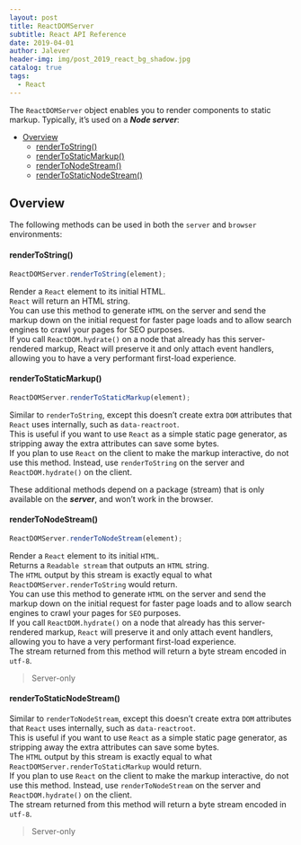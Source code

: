 ```yaml
---
layout: post
title: ReactDOMServer
subtitle: React API Reference
date: 2019-04-01
author: Jalever
header-img: img/post_2019_react_bg_shadow.jpg
catalog: true
tags:
  - React
---
```


The `ReactDOMServer` object enables you to render components to static markup. Typically, it’s used on a **_Node server_**:

- [Overview](#overview)
    - [renderToString()](#rendertostring)
    - [renderToStaticMarkup()](#rendertostaticmarkup)
    - [renderToNodeStream()](#rendertonodestream)
    - [renderToStaticNodeStream()](#rendertostaticnodestream)

## Overview

The following methods can be used in both the `server` and `browser` environments:

#### renderToString()

```javascript
ReactDOMServer.renderToString(element);
```

Render a `React` element to its initial HTML.<br>
`React` will return an HTML string.<br>
You can use this method to generate `HTML` on the server and send the markup down on the initial request for faster page loads and to allow search engines to crawl your pages for SEO purposes.<br>
If you call `ReactDOM.hydrate()` on a node that already has this server-rendered markup, React will preserve it and only attach event handlers, allowing you to have a very performant first-load experience.

#### renderToStaticMarkup()

```javascript
ReactDOMServer.renderToStaticMarkup(element);
```

Similar to `renderToString`, except this doesn’t create extra `DOM` attributes that `React` uses internally, such as `data-reactroot`.<br>
This is useful if you want to use `React` as a simple static page generator, as stripping away the extra attributes can save some bytes.<br>
If you plan to use `React` on the client to make the markup interactive, do not use this method. Instead, use `renderToString` on the server and `ReactDOM.hydrate()` on the client.

These additional methods depend on a package (stream) that is only available on the **_server_**, and won’t work in the browser.

#### renderToNodeStream()

```javascript
ReactDOMServer.renderToNodeStream(element);
```

Render a `React` element to its initial `HTML`.<br>
Returns a `Readable stream` that outputs an `HTML` string.<br>
The `HTML` output by this stream is exactly equal to what `ReactDOMServer.renderToString` would return.<br>
You can use this method to generate `HTML` on the server and send the markup down on the initial request for faster page loads and to allow search engines to crawl your pages for `SEO` purposes.<br>
If you call `ReactDOM.hydrate()` on a node that already has this server-rendered markup, `React` will preserve it and only attach event handlers, allowing you to have a very performant first-load experience.<br>
The stream returned from this method will return a byte stream encoded in `utf-8`.<br>

> Server-only

#### renderToStaticNodeStream()

Similar to `renderToNodeStream`, except this doesn’t create extra `DOM` attributes that `React` uses internally, such as `data-reactroot`. <br>
This is useful if you want to use `React` as a simple static page generator, as stripping away the extra attributes can save some bytes.<br>
The `HTML` output by this stream is exactly equal to what `ReactDOMServer.renderToStaticMarkup` would return.<br>
If you plan to use `React` on the client to make the markup interactive, do not use this method. Instead, use `renderToNodeStream` on the server and `ReactDOM.hydrate()` on the client.<br>
The stream returned from this method will return a byte stream encoded in `utf-8`.<br>

> Server-only
